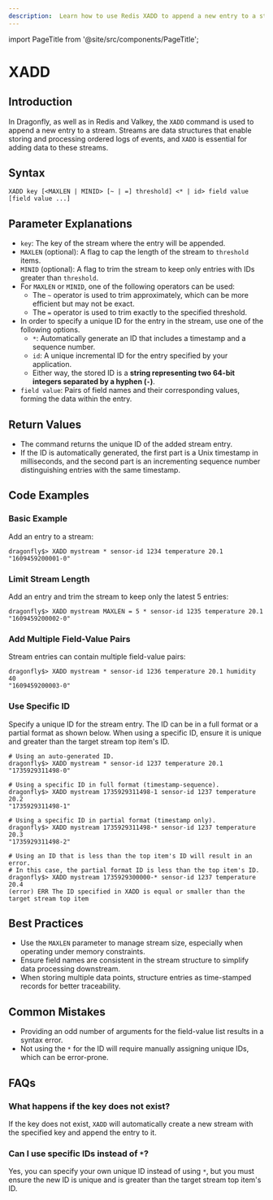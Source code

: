 ```yaml
---
description:  Learn how to use Redis XADD to append a new entry to a stream.
---
```


import PageTitle from '@site/src/components/PageTitle';

# XADD

<PageTitle title="Redis XADD Command (Documentation) | Dragonfly" />

## Introduction

In Dragonfly, as well as in Redis and Valkey, the `XADD` command is used to append a new entry to a stream. 
Streams are data structures that enable storing and processing ordered logs of events, and `XADD` is essential for adding data to these streams.

## Syntax

```shell
XADD key [<MAXLEN | MINID> [~ | =] threshold] <* | id> field value [field value ...]
```

## Parameter Explanations

- `key`: The key of the stream where the entry will be appended.
- `MAXLEN` (optional): A flag to cap the length of the stream to `threshold` items.
- `MINID` (optional): A flag to trim the stream to keep only entries with IDs greater than `threshold`.
- For `MAXLEN` or `MINID`, one of the following operators can be used:
  - The `~` operator is used to trim approximately, which can be more efficient but may not be exact.
  - The `=` operator is used to trim exactly to the specified threshold.
- In order to specify a unique ID for the entry in the stream, use one of the following options.
  - `*`: Automatically generate an ID that includes a timestamp and a sequence number.
  - `id`: A unique incremental ID for the entry specified by your application.
  - Either way, the stored ID is a **string representing two 64-bit integers separated by a hyphen (`-`)**.
- `field value`: Pairs of field names and their corresponding values, forming the data within the entry.

## Return Values

- The command returns the unique ID of the added stream entry.
- If the ID is automatically generated, the first part is a Unix timestamp in milliseconds, and the second part is an incrementing sequence number distinguishing entries with the same timestamp.

## Code Examples

### Basic Example

Add an entry to a stream:

```shell
dragonfly$> XADD mystream * sensor-id 1234 temperature 20.1
"1609459200001-0"
```

### Limit Stream Length

Add an entry and trim the stream to keep only the latest 5 entries:

```shell
dragonfly$> XADD mystream MAXLEN = 5 * sensor-id 1235 temperature 20.1
"1609459200002-0"
```

### Add Multiple Field-Value Pairs

Stream entries can contain multiple field-value pairs:

```shell
dragonfly$> XADD mystream * sensor-id 1236 temperature 20.1 humidity 40
"1609459200003-0"
```

### Use Specific ID

Specify a unique ID for the stream entry.
The ID can be in a full format or a partial format as shown below.
When using a specific ID, ensure it is unique and greater than the target stream top item's ID.

```shell
# Using an auto-generated ID.
dragonfly$> XADD mystream * sensor-id 1237 temperature 20.1
"1735929311498-0"

# Using a specific ID in full format (timestamp-sequence).
dragonfly$> XADD mystream 1735929311498-1 sensor-id 1237 temperature 20.2
"1735929311498-1"

# Using a specific ID in partial format (timestamp only).
dragonfly$> XADD mystream 1735929311498-* sensor-id 1237 temperature 20.3
"1735929311498-2"

# Using an ID that is less than the top item's ID will result in an error.
# In this case, the partial format ID is less than the top item's ID.
dragonfly$> XADD mystream 1735929300000-* sensor-id 1237 temperature 20.4
(error) ERR The ID specified in XADD is equal or smaller than the target stream top item
```

## Best Practices

- Use the `MAXLEN` parameter to manage stream size, especially when operating under memory constraints.
- Ensure field names are consistent in the stream structure to simplify data processing downstream.
- When storing multiple data points, structure entries as time-stamped records for better traceability.

## Common Mistakes

- Providing an odd number of arguments for the field-value list results in a syntax error.
- Not using the `*` for the ID will require manually assigning unique IDs, which can be error-prone.

## FAQs

### What happens if the key does not exist?

If the key does not exist, `XADD` will automatically create a new stream with the specified key and append the entry to it.

### Can I use specific IDs instead of `*`?

Yes, you can specify your own unique ID instead of using `*`, but you must ensure the new ID is unique and is greater than the target stream top item's ID.

